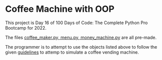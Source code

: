 # Coffee Machine with OOP

This project is Day 16 of 100 Days of Code: The Complete Python Pro Bootcamp for 2022.

The files [coffee_maker.py, menu.py, money_machine.py](https://docs.google.com/document/d/16FxGmSWAL_lAGpbe2Q3bfjgh6FOtO7Vv7C1N0MX6qBc/edit?usp=sharing) are all pre-made.

The programmer is to attempt to use the objects listed above to follow the given [guidelines](https://docs.google.com/document/d/1KRfWfbRlZIrlaT_Fp1TeefoqZQIs_sULgob4ziNXOxk/edit?usp=sharing) to attemp to simulate a coffee vending machine. 
